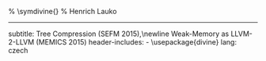 % \symdivine{}
% Henrich Lauko

---
subtitle: Tree Compression (SEFM 2015),\newline
    Weak-Memory as LLVM-2-LLVM (MEMICS 2015)
header-includes:
    - \usepackage{divine}
lang: czech
